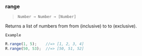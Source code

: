 ### range

> ```Number → Number → [Number]```

Returns a list of numbers from from (inclusive) to to (exclusive).

`Example`

```js
R.range(1, 5);    //=> [1, 2, 3, 4]
R.range(50, 53);  //=> [50, 51, 52]
```